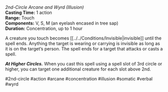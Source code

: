 *2nd-Circle Arcane and Wyrd (Illusion)*  
**Casting Time:** 1 action  
**Range:** Touch  
**Components:** V, S, M (an eyelash encased in tree sap)  
**Duration:** Concentration, up to 1 hour

A creature you touch becomes [[../../Conditions/Invisible|invisible]] until the spell ends. Anything the target is wearing or carrying is invisible as long as it is on the target’s person. The spell ends for a target that attacks or casts a spell.

***At Higher Circles.*** When you cast this spell using a spell slot of 3rd circle or higher, you can target one additional creature for each slot above 2nd.

#2nd-circle #action #arcane #concentration #illusion #somatic #verbal #wyrd
